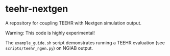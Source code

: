 # teehr-nextgen
A repository for coupling TEEHR with Nextgen simulation output.

Warning: This code is highly experimental!


The `example_guide.sh` script demonstrates running a TEEHR evaluation (see `scripts/teehr_ngen.py`) on NGIAB output.

